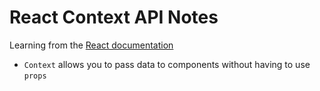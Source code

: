 # React Context API Notes

Learning from the [React documentation](https://reactjs.org/docs/context.html)

- `Context` allows you to pass data to components without having to use `props`
